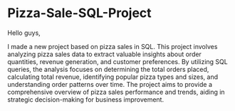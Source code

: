 # Pizza-Sale-SQL-Project

Hello guys, 

I made a new project based on pizza sales in SQL. This project involves analyzing pizza sales data to extract valuable insights about order quantities, revenue generation, and customer preferences. By utilizing SQL queries, the analysis focuses on determining the total orders placed, calculating total revenue, identifying popular pizza types and sizes, and understanding order patterns over time. The project aims to provide a comprehensive overview of pizza sales performance and trends, aiding in strategic decision-making for business improvement.
